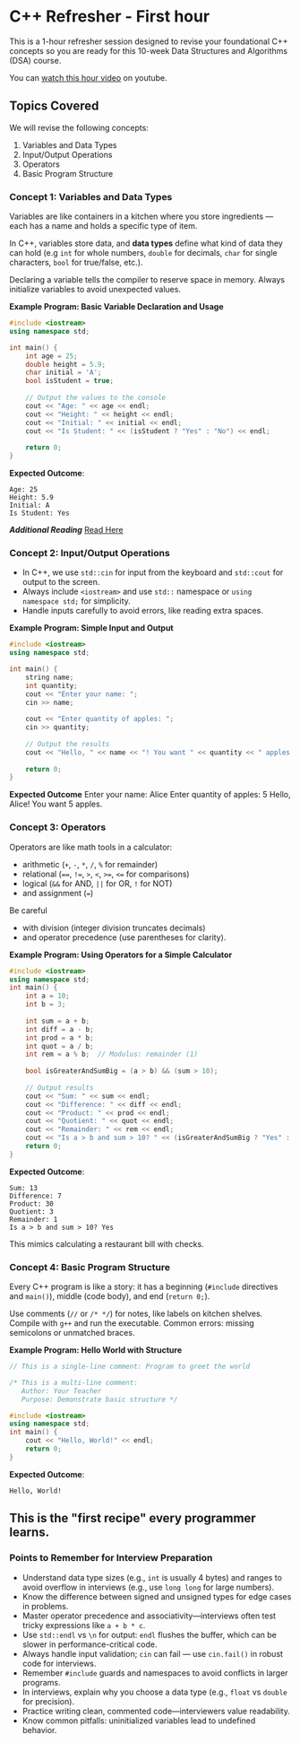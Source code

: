 # C++ Refresher - First hour

This is a 1-hour refresher session designed to revise your foundational C++ concepts so you are ready for this 10-week Data Structures and Algorithms (DSA) course.

You can [watch this hour video](https://www.youtube.com/watch?v=_K3pzoPubz4) on youtube.

## Topics Covered
We will revise the following concepts:  
1. Variables and Data Types  
2. Input/Output Operations  
3. Operators  
4. Basic Program Structure  

### Concept 1: Variables and Data Types
Variables are like containers in a kitchen where you store ingredients — each has a name and holds a specific type of item.

In C++, variables store data, and **data types** define what kind of data they can hold (e.g `int` for whole numbers, `double` for decimals, `char` for single characters, `bool` for true/false, etc.). 

Declaring a variable tells the compiler to reserve space in memory. Always initialize variables to avoid unexpected values.

**Example Program: Basic Variable Declaration and Usage**
```cpp
#include <iostream>
using namespace std;

int main() {
    int age = 25;
    double height = 5.9;
    char initial = 'A';
    bool isStudent = true;
    
    // Output the values to the console
    cout << "Age: " << age << endl;
    cout << "Height: " << height << endl;
    cout << "Initial: " << initial << endl;
    cout << "Is Student: " << (isStudent ? "Yes" : "No") << endl;
    
    return 0;
}
```
**Expected Outcome**:  
```
Age: 25
Height: 5.9
Initial: A
Is Student: Yes
```

***Additional Reading*** [Read Here](1_1_additional.md)

### Concept 2: Input/Output Operations
- In C++, we use `std::cin` for input from the keyboard and `std::cout` for output to the screen. 
- Always include `<iostream>` and use `std::` namespace or `using namespace std;` for simplicity. 
- Handle inputs carefully to avoid errors, like reading extra spaces.

**Example Program: Simple Input and Output**
```cpp
#include <iostream>
using namespace std;

int main() {
    string name;
    int quantity;  
    cout << "Enter your name: ";
    cin >> name;
    
    cout << "Enter quantity of apples: ";
    cin >> quantity;
    
    // Output the results
    cout << "Hello, " << name << "! You want " << quantity << " apples." << endl;
    
    return 0;
}
```
**Expected Outcome**
Enter your name: Alice
Enter quantity of apples: 5
Hello, Alice! You want 5 apples.

### Concept 3: Operators
Operators are like math tools in a calculator: 
- arithmetic (`+`, `-`, `*`, `/`, `%` for remainder) 
- relational (`==`, `!=`, `>`, `<`, `>=`, `<=` for comparisons)
- logical (`&&` for AND, `||` for OR, `!` for NOT) 
- and assignment (`=`) 

Be careful 
- with division (integer division truncates decimals) 
- and operator precedence (use parentheses for clarity).

**Example Program: Using Operators for a Simple Calculator**
```cpp
#include <iostream>
using namespace std;
int main() {
    int a = 10;
    int b = 3;
    
    int sum = a + b;
    int diff = a - b;
    int prod = a * b;
    int quot = a / b;
    int rem = a % b;  // Modulus: remainder (1)
    
    bool isGreaterAndSumBig = (a > b) && (sum > 10);
    
    // Output results
    cout << "Sum: " << sum << endl;
    cout << "Difference: " << diff << endl;
    cout << "Product: " << prod << endl;
    cout << "Quotient: " << quot << endl;
    cout << "Remainder: " << rem << endl;
    cout << "Is a > b and sum > 10? " << (isGreaterAndSumBig ? "Yes" : "No") << endl;
    return 0;
}
```
**Expected Outcome**:  
```
Sum: 13
Difference: 7
Product: 30
Quotient: 3
Remainder: 1
Is a > b and sum > 10? Yes
```
This mimics calculating a restaurant bill with checks.

### Concept 4: Basic Program Structure
Every C++ program is like a story: it has a beginning (`#include` directives and `main()`), middle (code body), and end (`return 0;`). 

Use comments (`//` or `/* */`) for notes, like labels on kitchen shelves. Compile with `g++` and run the executable. Common errors: missing semicolons or unmatched braces.

**Example Program: Hello World with Structure**
```cpp
// This is a single-line comment: Program to greet the world

/* This is a multi-line comment:
   Author: Your Teacher
   Purpose: Demonstrate basic structure */

#include <iostream>
using namespace std;
int main() {
    cout << "Hello, World!" << endl;
    return 0;
}
```
**Expected Outcome**:  
```
Hello, World!
```
This is the "first recipe" every programmer learns.
---

### Points to Remember for Interview Preparation
- Understand data type sizes (e.g., `int` is usually 4 bytes) and ranges to avoid overflow in interviews (e.g., use `long long` for large numbers).  
- Know the difference between signed and unsigned types for edge cases in problems.  
- Master operator precedence and associativity—interviews often test tricky expressions like `a + b * c`.  
- Use `std::endl` vs `\n` for output: `endl` flushes the buffer, which can be slower in performance-critical code.  
- Always handle input validation; `cin` can fail — use `cin.fail()` in robust code for interviews.  
- Remember `#include` guards and namespaces to avoid conflicts in larger programs.  
- In interviews, explain why you choose a data type (e.g., `float` vs `double` for precision).  
- Practice writing clean, commented code—interviewers value readability.  
- Know common pitfalls: uninitialized variables lead to undefined behavior.  
